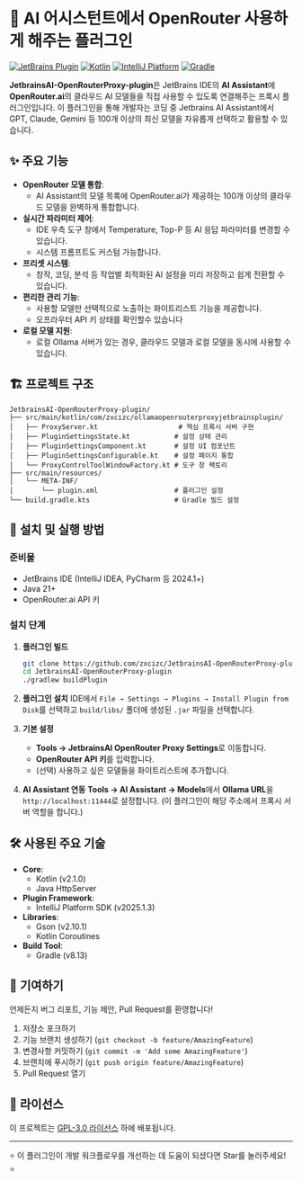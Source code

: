 # 🚀 AI 어시스턴트에서 OpenRouter 사용하게 해주는 플러그인

[![JetBrains Plugin](https://img.shields.io/badge/JetBrains-Plugin-000000?style=for-the-badge&logo=jetbrains&logoColor=white)](https://plugins.jetbrains.com/)
[![Kotlin](https://img.shields.io/badge/Kotlin-2.1.0-7F52FF?style=for-the-badge&logo=kotlin&logoColor=white)](https://kotlinlang.org/)
[![IntelliJ Platform](https://img.shields.io/badge/IntelliJ%20Platform-2025.1.3-000000?style=for-the-badge&logo=intellijidea&logoColor=white)](https://plugins.jetbrains.com/)
[![Gradle](https://img.shields.io/badge/Gradle-8.13-02303A?style=for-the-badge&logo=gradle&logoColor=white)](https://gradle.org/)

**JetbrainsAI-OpenRouterProxy-plugin**은 JetBrains IDE의 **AI Assistant**에 **OpenRouter.ai**의 클라우드 AI 모델들을 직접 사용할 수 있도록 연결해주는 프록시 플러그인입니다. 이 플러그인을 통해 개발자는 코딩 중 Jetbrains AI Assistant에서 GPT, Claude, Gemini 등 100개 이상의 최신 모델을 자유롭게 선택하고 활용할 수 있습니다.

## ✨ 주요 기능

- **OpenRouter 모델 통합**:
    - AI Assistant의 모델 목록에 OpenRouter.ai가 제공하는 100개 이상의 클라우드 모델을 완벽하게 통합합니다.
- **실시간 파라미터 제어**:
    - IDE 우측 도구 창에서 Temperature, Top-P 등 AI 응답 파라미터를 변경할 수 있습니다.
    - 시스템 프롬프트도 커스텀 가능합니다.
- **프리셋 시스템**:
    - 창작, 코딩, 분석 등 작업별 최적화된 AI 설정을 미리 저장하고 쉽게 전환할 수 있습니다.
- **편리한 관리 기능**:
    - 사용할 모델만 선택적으로 노출하는 화이트리스트 기능을 제공합니다.
    - 오프라우터 API 키 상태를 확인할수 있습니다
- **로컬 모델 지원**:
    - 로컬 Ollama 서버가 있는 경우, 클라우드 모델과 로컬 모델을 동시에 사용할 수 있습니다.

## 🏗️ 프로젝트 구조

~~~
JetbrainsAI-OpenRouterProxy-plugin/
├── src/main/kotlin/com/zxcizc/ollamaopenrouterproxyjetbrainsplugin/
│   ├── ProxyServer.kt                    # 핵심 프록시 서버 구현
│   ├── PluginSettingsState.kt           # 설정 상태 관리
│   ├── PluginSettingsComponent.kt       # 설정 UI 컴포넌트
│   ├── PluginSettingsConfigurable.kt    # 설정 페이지 통합
│   └── ProxyControlToolWindowFactory.kt # 도구 창 팩토리
├── src/main/resources/
│   └── META-INF/
│       └── plugin.xml                   # 플러그인 설정
└── build.gradle.kts                     # Gradle 빌드 설정
~~~

## 🚀 설치 및 실행 방법

### 준비물
- JetBrains IDE (IntelliJ IDEA, PyCharm 등 2024.1+)
- Java 21+
- OpenRouter.ai API 키

### 설치 단계
1.  **플러그인 빌드**
    ~~~bash
    git clone https://github.com/zxcizc/JetbrainsAI-OpenRouterProxy-plugin.git
    cd JetbrainsAI-OpenRouterProxy-plugin
    ./gradlew buildPlugin
    ~~~

2.  **플러그인 설치**
    IDE에서 `File → Settings → Plugins → Install Plugin from Disk`를 선택하고 `build/libs/` 폴더에 생성된 `.jar` 파일을 선택합니다.

3.  **기본 설정**
    - **Tools → JetbrainsAI OpenRouter Proxy Settings**로 이동합니다.
    - **OpenRouter API 키**를 입력합니다.
    - (선택) 사용하고 싶은 모델들을 화이트리스트에 추가합니다.

4.  **AI Assistant 연동**
   **Tools → AI Assistant → Models**에서 **Ollama URL**을 `http://localhost:11444`로 설정합니다. (이 플러그인이 해당 주소에서 프록시 서버 역할을 합니다.)

## 🛠️ 사용된 주요 기술

-   **Core**:
    -   Kotlin (v2.1.0)
    -   Java HttpServer
-   **Plugin Framework**:
    -   IntelliJ Platform SDK (v2025.1.3)
-   **Libraries**:
    -   Gson (v2.10.1)
    -   Kotlin Coroutines
-   **Build Tool**:
    -   Gradle (v8.13)

## 🤝 기여하기

언제든지 버그 리포트, 기능 제안, Pull Request를 환영합니다!

1.  저장소 포크하기
2.  기능 브랜치 생성하기 (`git checkout -b feature/AmazingFeature`)
3.  변경사항 커밋하기 (`git commit -m 'Add some AmazingFeature'`)
4.  브랜치에 푸시하기 (`git push origin feature/AmazingFeature`)
5.  Pull Request 열기

## 📝 라이선스

이 프로젝트는 [GPL-3.0 라이선스](LICENSE) 하에 배포됩니다.

---

⭐ 이 플러그인이 개발 워크플로우를 개선하는 데 도움이 되셨다면 Star를 눌러주세요! ⭐
